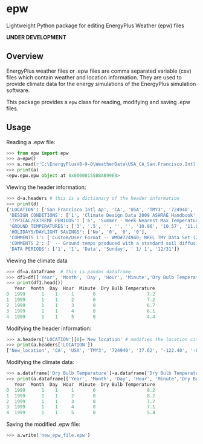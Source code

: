 # epw
Lightweight Python package for editing EnergyPlus Weather (epw) files

**UNDER DEVELOPMENT**

## Overview

EnergyPlus weather files or .epw files are comma separated variable (csv) files which contain weather and location information. They are used to provide climate data for the energy simulations of the EnergyPlus simulation software.

This package provides a `epw` class for reading, modifying and saving .epw files.

## Usage

Reading a .epw file:

```python
>>> from epw import epw
>>> a=epw()
>>> a.read(r'C:\EnergyPlusV8-9-0\WeatherData\USA_CA_San.Francisco.Intl.AP.724940_TMY3.epw')
>>> print(a)
<epw.epw.epw object at 0x00000155BBAB99E8>
```

Viewing the header information:

```python
>>> d=a.headers # this is a dictionary of the header information
>>> print(d) 
{'LOCATION': ['San Francisco Intl Ap', 'CA', 'USA', 'TMY3', '724940', '37.62', '-122.40', '-8.0', '2.0'], 
 'DESIGN CONDITIONS': ['1', 'Climate Design Data 2009 ASHRAE Handbook', '', 'Heating', '1', '3.8', '4.9', '-3.7', '2.8', '10.7', '-1.2', '3.4', '11.2', '12.9', '12.1', '11.6', '12.2', '2.2', '150', 'Cooling', '8', '8.5', '28.3', '17.2', '25.7', '16.7', '23.6', '16.2', '18.6', '25.7', '17.8', '23.9', '17', '22.4', '5.9', '310', '16.1', '11.5', '19.9', '15.3', '10.9', '19.2', '14.7', '10.4', '18.7', '52.4', '25.8', '49.8', '23.8', '47.6', '22.4', '2038', 'Extremes', '12.8', '11.5', '10.6', '22.3', '1.8', '34.6', '1.5', '2.3', '0.8', '36.2', '-0.1', '37.5', '-0.9', '38.8', '-1.9', '40.5'],
 'TYPICAL/EXTREME PERIODS': ['6', 'Summer - Week Nearest Max Temperature For Period', 'Extreme', '8/ 1', '8/ 7', 'Summer - Week Nearest Average Temperature For Period', 'Typical', '9/ 5', '9/11', 'Winter - Week Nearest Min Temperature For Period', 'Extreme', '2/ 1', '2/ 7', 'Winter - Week Nearest Average Temperature For Period', 'Typical', '2/15', '2/21', 'Autumn - Week Nearest Average Temperature For Period', 'Typical', '12/ 6', '12/12', 'Spring - Week Nearest Average Temperature For Period', 'Typical', '5/29', '6/ 4'], 
 'GROUND TEMPERATURES': ['3', '.5', '', '', '', '10.86', '10.57', '11.08', '11.88', '13.97', '15.58', '16.67', '17.00', '16.44', '15.19', '13.51', '11.96', '2', '', '', '', '11.92', '11.41', '11.51', '11.93', '13.33', '14.60', '15.61', '16.15', '16.03', '15.32', '14.17', '12.95', '4', '', '', '', '12.79', '12.27', '12.15', '12.31', '13.10', '13.96', '14.74', '15.28', '15.41', '15.10', '14.42', '13.60'], 
 'HOLIDAYS/DAYLIGHT SAVINGS': ['No', '0', '0', '0'], 
 'COMMENTS 1': ['Custom/User Format -- WMO#724940; NREL TMY Data Set (2008); Period of Record 1973-2005 (Generally)'], 
 'COMMENTS 2': [' -- Ground temps produced with a standard soil diffusivity of 2.3225760E-03 {m**2/day}'], 
 'DATA PERIODS': ['1', '1', 'Data', 'Sunday', ' 1/ 1', '12/31']}
```

Viewing the climate data
```python
>>> df=a.dataframe  # this is pandas dataframe
>>> df1=df[['Year', 'Month', 'Day', 'Hour', 'Minute','Dry Bulb Temperature']]
>>> print(df1.head())
   Year  Month  Day  Hour  Minute  Dry Bulb Temperature
0  1999      1    1     1       0                   7.2
1  1999      1    1     2       0                   7.2
2  1999      1    1     3       0                   6.7
3  1999      1    1     4       0                   6.1
4  1999      1    1     5       0                   4.4
```

Modifying the header information:

```python
>>> a.headers['LOCATION'][0]='New_location' # modifies the location city
>>> print(a.headers['LOCATION'])
['New_location', 'CA', 'USA', 'TMY3', '724940', '37.62', '-122.40', '-8.0', '2.0']

```

Modifying the climate data:

```python
>>> a.dataframe['Dry Bulb Temperature']=a.dataframe['Dry Bulb Temperature']+1.0 # increases dry bulb temperature by 1 degree C
>>> print(a.dataframe[['Year', 'Month', 'Day', 'Hour', 'Minute','Dry Bulb Temperature']].head())
   Year  Month  Day  Hour  Minute  Dry Bulb Temperature
0  1999      1    1     1       0                   8.2
1  1999      1    1     2       0                   8.2
2  1999      1    1     3       0                   7.7
3  1999      1    1     4       0                   7.1
4  1999      1    1     5       0                   5.4

```

Saving the modified .epw file:

```python
>>> a.write('new_epw_file.epw')
```



